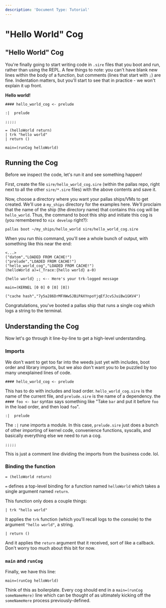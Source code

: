 ```yaml
---
description: 'Document Type: Tutorial'
---
```


# "Hello World" Cog

## "Hello World" Cog

You're finally going to start writing code in `.sire` files that you boot and run, rather than using the REPL. A few things to note: you can't have blank new lines within the body of a function, but comments (lines that start with `;`) are fine. Indentation matters, but you'll start to see that in practice - we won't explain it up front.

**Hello world!**

```sire
#### hello_world_cog <- prelude

:|  prelude

;;;;;

= (helloWorld return)
| trk "hello world"
| return ()

main=(runCog helloWorld)
```

## Running the Cog

Before we inspect the code, let's run it and see something happen!

First, create the file `sire/hello_world_cog.sire` (within the pallas repo, right next to all the other `sire/*.sire` files) with the above contents and save it.

Now, choose a directory where you want your pallas ships/VMs to get created. We'll use a `my_ships` directory for the examples here. We'll proclaim that the name of the ship (the directory name) that contains this cog will be `hello_world`. Thus, the command to boot this ship and initiate this cog is (you remembered to `nix develop` right?):

```
pallas boot ~/my_ships/hello_world sire/hello_world_cog.sire
```

When you run this command, you'll see a whole bunch of output, with something like this near the end:

```
<...>
("datom","LOADED FROM CACHE!")
("prelude","LOADED FROM CACHE!")
("hello_world_cog","LOADED FROM CACHE!")
(helloWorld a)=(_Trace:{hello world} a-0)

{hello world} ;; <-- Here's your trk-logged message

main=(KERNEL [0 0] 0 [0] [0])

("cache hash","7y5a286DrMFXWwSJBiPAXYnpoYjqEfJcvSJuiBw1GKV4")
```

Congratulations, you've booted a pallas ship that runs a single cog which logs a string to the terminal.

## Understanding the Cog

Now let's go through it line-by-line to get a high-level understanding.

### Imports

We don't want to get too far into the weeds just yet with includes, boot order and library imports, but we also don't want you to be puzzled by too many unexplained lines of code.

```sire
#### hello_world_cog <- prelude
```

This has to do with includes and load order. `hello_world_cog.sire` is the name of the current file, and `prelude.sire` is the name of a dependency. the `#### foo <- bar` syntax says something like "Take `bar` and put it before `foo` in the load order, and then load `foo`".

```sire
:|  prelude
```

The `:|` rune imports a module. In this case, `prelude.sire` just does a bunch of other importing of kernel code, convenience functions, syscalls, and basically everything else we need to run a cog.

```sire
;;;;;
```

This is just a comment line dividing the imports from the business code. lol.

### Binding the function

```sire
= (helloWorld return)
```

`=` defines a top-level binding for a function named `helloWorld` which takes a single argument named `return`.

This function only does a couple things:

```sire
| trk "hello world"
```

It applies the `trk` function (which you'll recall logs to the console) to the argument `"hello world"`, a string.

```sire
| return ()
```

And it applies the `return` argument that it received, sort of like a callback. Don't worry too much about this bit for now.

### `main` and `runCog`

Finally, we have this line:

```
main=(runCog helloWorld)
```

Think of this as boilerplate. Every cog should end in a `main=(runCog someNameHere)` line which can be thought of as ultimately kicking off the `someNameHere` process previously-defined.
